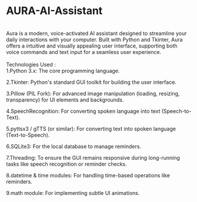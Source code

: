 # AURA-AI-Assistant
<br>
Aura is a modern, voice-activated AI assistant designed to streamline your daily interactions with your computer. Built with Python and Tkinter, Aura offers a intuitive and visually appealing user interface, supporting both voice commands and text input for a seamless user experience.
<br>
<br>
 Technologies Used :
 <br>
1.Python 3.x: The core programming language.

2.Tkinter: Python's standard GUI toolkit for building the user interface.

3.Pillow (PIL Fork): For advanced image manipulation (loading, resizing, transparency) for UI elements and backgrounds.

4.SpeechRecognition: For converting spoken language into text (Speech-to-Text).

5.pyttsx3 / gTTS (or similar): For converting text into spoken language (Text-to-Speech).

6.SQLite3: For the local database to manage reminders.

7.Threading: To ensure the GUI remains responsive during long-running tasks like speech recognition or reminder checks.

8.datetime & time modules: For handling time-based operations like reminders.

9.math module: For implementing subtle UI animations.
